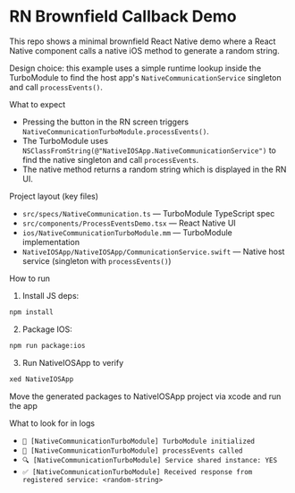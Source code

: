 # RN Brownfield Callback Demo

This repo shows a minimal brownfield React Native demo where a React Native component calls a native iOS method to generate a random string.

Design choice: this example uses a simple runtime lookup inside the TurboModule to find the host app's `NativeCommunicationService` singleton and call `processEvents()`.

What to expect

- Pressing the button in the RN screen triggers `NativeCommunicationTurboModule.processEvents()`.
- The TurboModule uses `NSClassFromString(@"NativeIOSApp.NativeCommunicationService")` to find the native singleton and call `processEvents`.
- The native method returns a random string which is displayed in the RN UI.

Project layout (key files)

- `src/specs/NativeCommunication.ts` — TurboModule TypeScript spec
- `src/components/ProcessEventsDemo.tsx` — React Native UI
- `ios/NativeCommunicationTurboModule.mm` — TurboModule implementation
- `NativeIOSApp/NativeIOSApp/CommunicationService.swift` — Native host service (singleton with `processEvents()`)

How to run

1. Install JS deps:

```bash
npm install
```

2. Package IOS:

```bash
npm run package:ios
```

3. Run NativeIOSApp to verify

```bash
xed NativeIOSApp
```

Move the generated packages to NativeIOSApp project via xcode and run the app

What to look for in logs

- `📡 [NativeCommunicationTurboModule] TurboModule initialized`
- `🎯 [NativeCommunicationTurboModule] processEvents called`
- `🔍 [NativeCommunicationTurboModule] Service shared instance: YES`
- `✅ [NativeCommunicationTurboModule] Received response from registered service: <random-string>`
